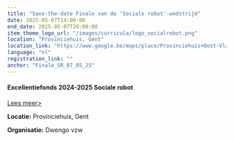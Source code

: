 ```yaml
---
title: "Save-the-date Finale van de 'Sociale robot'-wedstrijd"
date: 2025-05-07T14:00:00
end_date: 2025-05-07T20:00:00
item_theme_logo_url: "/images/curricula/logo_socialrobot.png"
location: "Provinciehuis, Gent"
location_link: "https://www.google.be/maps/place/Provinciehuis+Oost-Vlaanderen/@51.0405863,3.7202759,17z/data=!3m1!4b1!4m6!3m5!1s0x47c3714e4f450913:0x83941915ed2fc6cc!8m2!3d51.0405863!4d3.7228508!16s%2Fg%2F11b6990xyv?hl=nl&entry=ttu&g_ep=EgoyMDI1MDIwNS4xIKXMDSoASAFQAw%3D%3D"
language: "nl"
registration_link: ""
anchor: "Finale_SR_07_05_25"
---
```

#### Excellentiefonds 2024-2025 Sociale robot

[Lees meer>](https://dwengo.org/socialerobotwedstrijd/)
 

**Locatie:** Provinciehuis, Gent

**Organisatie:** Dwengo vzw
